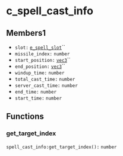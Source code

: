 # c\_spell\_cast\_info

## Members1

* `slot:` [`e_spell_slot`](../enums/e\_spell\_slot.md)``
* `missile_index:` `number`
* `start_position:` [`vec3`](../structs/vec3.md)``
* `end_position:` [`vec3`](../structs/vec3.md)``
* `windup_time:` `number`
* `total_cast_time:` `number`
* `server_cast_time:` `number`
* `end_time:` `number`
* `start_time:` `number`

## Functions

### get\_target\_index

`spell_cast_info:get_target_index():` `number`
